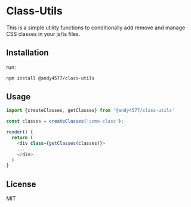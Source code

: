 # Class-Utils

This is a simple utility functions to conditionally add remove and manage CSS classes
in your js/ts files.

## Installation

run:
```sh 
npm install @andy4577/class-utils
```
## Usage 

```ts
import {createClasses, getClasses} from '@andy4577/class-utils'

const classes = createClasses('some-class');

render() {
  return (
    <div class={getClasses(classes)}>
    ...
    </div>
  )
}

```
## License
MIT


